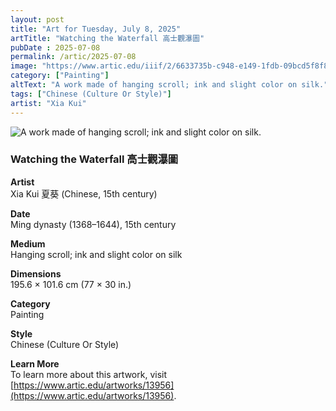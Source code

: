```yaml
---
layout: post
title: "Art for Tuesday, July 8, 2025"
artTitle: "Watching the Waterfall 高士觀瀑圖"
pubDate : 2025-07-08
permalink: /artic/2025-07-08
image: "https://www.artic.edu/iiif/2/6633735b-c948-e149-1fdb-09bcd5f8f879/full/1686,/0/default.jpg"
category: ["Painting"]
altText: "A work made of hanging scroll; ink and slight color on silk."
tags: ["Chinese (Culture Or Style)"]
artist: "Xia Kui"
---
```

 
<img src='https://www.artic.edu/iiif/2/6633735b-c948-e149-1fdb-09bcd5f8f879/full/1686,/0/default.jpg' alt='A work made of hanging scroll; ink and slight color on silk.' style='border-radius=5px'> 
 
### Watching the Waterfall 高士觀瀑圖
 
**Artist**<br>
Xia Kui 夏葵 (Chinese, 15th century)
 
**Date**<br>
Ming dynasty (1368–1644), 15th century
 
**Medium**<br>
Hanging scroll; ink and slight color on silk
 
**Dimensions**<br>
195.6 × 101.6 cm (77 × 30 in.)
 
**Category**<br>
Painting
 
**Style**<br>
Chinese (Culture Or Style)
 
**Learn More**<br>
To learn more about this artwork, visit [https://www.artic.edu/artworks/13956](https://www.artic.edu/artworks/13956).